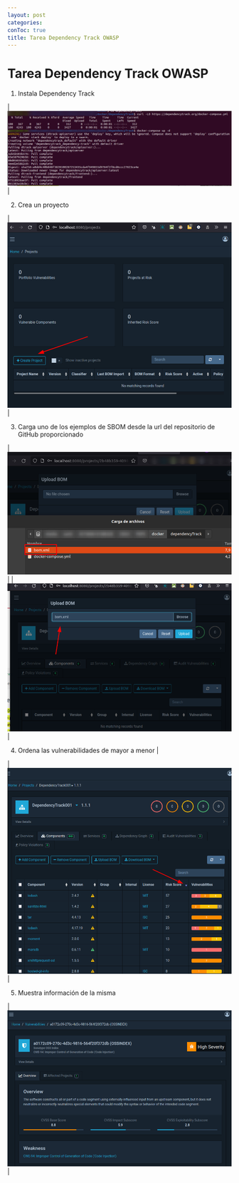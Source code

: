 ```yaml
---
layout: post
categories: 
conToc: true
title: Tarea Dependency Track OWASP
---
```





# Tarea Dependency Track OWASP







1.  Instala Dependency Track

| ![2022-02-22_17-00_dependencyTrack001.png](../assets/img/2022-02-22_17-00_dependencyTrack001.png)  |


2.  Crea un proyecto

|  ![2022-02-22_17-00_dependencyTrack_newProject002.png](../assets/img/2022-02-22_17-00_dependencyTrack_newProject002.png) |

3.  Carga uno de los ejemplos de SBOM desde la url del repositorio de GitHub proporcionado

|  ![2022-02-22_17-00_dependencyTrack_sbomUpload003.png](../assets/img/2022-02-22_17-00_dependencyTrack_sbomUpload003.png) |
|  ![2022-02-22_17-00_dependencyTrack_sbomUpload004.png](../assets/img/2022-02-22_17-00_dependencyTrack_sbomUpload004.png) |

 4.  Ordena las vulnerabilidades de mayor a menor |


|                      ![2022-02-22_17-00_dependencyTrack_RiskScore005.png](../assets/img/2022-02-22_17-00_dependencyTrack_RiskScore005.png)                            |


5.  Muestra información de la misma

| ![2022-02-22_17-00_dependencyTrack_Info006.png](../assets/img/2022-02-22_17-00_dependencyTrack_Info006.png)  |


